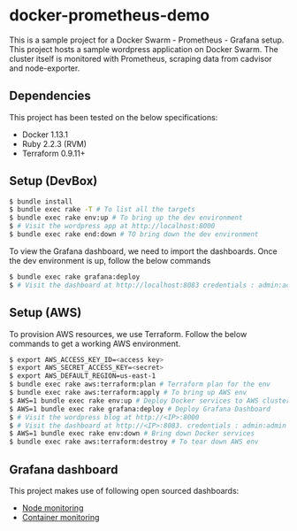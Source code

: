 # docker-prometheus-demo

This is a sample project for a Docker Swarm - Prometheus - Grafana setup. This project hosts a sample wordpress application on Docker Swarm. The cluster itself is monitored with Prometheus, scraping data from cadvisor and node-exporter.

## Dependencies

This project has been tested on the below specifications:

* Docker 1.13.1
* Ruby 2.2.3 (RVM)
* Terraform 0.9.11+

## Setup (DevBox)

```bash
$ bundle install
$ bundle exec rake -T # To list all the targets
$ bundle exec rake env:up # To bring up the dev environment
$ # Visit the wordpress app at http://localhost:8000
$ bundle exec rake end:down # TO bring down the dev environment
```

To view the Grafana dashboard, we need to import the dashboards. Once the dev environment is up, follow the below commands

```bash
$ bundle exec rake grafana:deploy
$ # Visit the dashboard at http://localhost:8083 credentials : admin:admin
```

## Setup (AWS)

To provision AWS resources, we use Terraform. Follow the below commands to get a working AWS environment.

```bash
$ export AWS_ACCESS_KEY_ID=<access key>
$ export AWS_SECRET_ACCESS_KEY=<secret>
$ export AWS_DEFAULT_REGION=us-east-1
$ bundle exec rake aws:terraform:plan # Terraform plan for the env
$ bundle exec rake aws:terraform:apply # To bring up AWS env
$ AWS=1 bundle exec rake env:up # Deploy Docker services to AWS cluster
$ AWS=1 bundle exec rake grafana:deploy # Deploy Grafana Dashboard
$ # Visit the wordpress blog at http://<IP>:8000
$ # Visit the dashboard at http://<IP>:8083. credentials : admin:admin
$ AWS=1 bundle exec rake env:down # Bring down Docker services
$ bundle exec rake aws:terraform:destroy # To tear down AWS env
```

## Grafana dashboard

This project makes use of following open sourced dashboards:

* [Node monitoring](https://grafana.com/dashboards/22)
* [Container monitoring](https://grafana.com/dashboards/179)